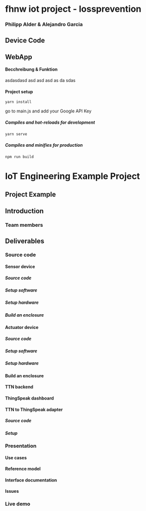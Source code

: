 # fhnw iot project - lossprevention
### Philipp Alder & Alejandro Garcia

## Device Code

## WebApp

#### Becchreibung & Funktion
asdasdasd
asd
asd
asd
as
da
sdas

#### Project setup
```
yarn install
```

go to main.js and add your Google API Key

##### Compiles and hot-reloads for development
```
yarn serve
```

##### Compiles and minifies for production
```
npm run build
```


# IoT Engineering Example Project

## Project Example

## Introduction

### Team members

## Deliverables

### Source code

#### Sensor device

##### Source code

##### Setup software

##### Setup hardware

##### Build an enclosure


#### Actuator device


##### Source code


##### Setup software


##### Setup hardware


#### Build an enclosure


#### TTN backend


#### ThingSpeak dashboard


#### TTN to ThingSpeak adapter


##### Source code


##### Setup


### Presentation


#### Use cases


#### Reference model


#### Interface documentation


#### Issues


### Live demo

